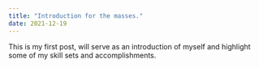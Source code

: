 ```yaml
---
title: "Introduction for the masses."
date: 2021-12-19
---
```

This is my first post, will serve as an introduction of myself and highlight some of my skill sets and accomplishments.
